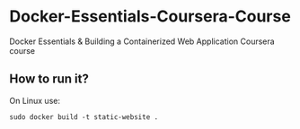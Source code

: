 # Docker-Essentials-Coursera-Course

Docker Essentials & Building a Containerized Web Application Coursera course


## How to run it?

On Linux use:

```
sudo docker build -t static-website .
```
